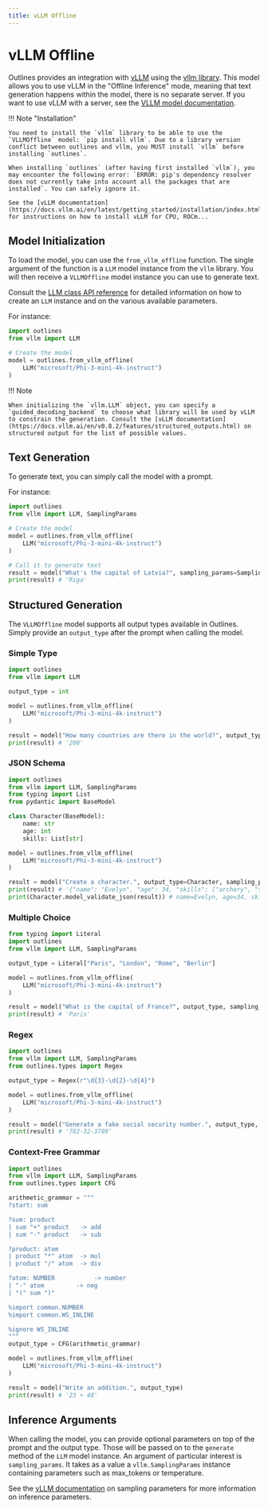 ```yaml
---
title: vLLM Offline
---
```


# vLLM Offline

Outlines provides an integration with [vLLM](https://docs.vllm.ai/en/latest/) using the [vllm library](https://github.com/vllm-project/vllm). This model allows you to use vLLM in the "Offline Inference" mode, meaning that text generation happens within the model, there is no separate server. If you want to use vLLM with a server, see the [VLLM model documentation](./vllm.md).

!!! Note "Installation"

    You need to install the `vllm` library to be able to use the `VLLMOffline` model: `pip install vllm`. Due to a library version conflict between outlines and vllm, you MUST install `vllm` before installing `outlines`.

    When installing `outlines` (after having first installed `vllm`), you may encounter the following error: `ERROR: pip's dependency resolver does not currently take into account all the packages that are installed`. You can safely ignore it.

    See the [vLLM documentation](https://docs.vllm.ai/en/latest/getting_started/installation/index.html) for instructions on how to install vLLM for CPU, ROCm...

## Model Initialization

To load the model, you can use the `from_vllm_offline` function. The single argument of the function is a `LLM` model instance from the `vllm` library. You will then receive a `VLLMOffline` model instance you can use to generate text.

Consult the [LLM class API reference](https://docs.vllm.ai/en/latest/api/vllm/index.html#vllm.LLM) for detailed information on how to create an `LLM` instance and on the various available parameters.

For instance:

```python
import outlines
from vllm import LLM

# Create the model
model = outlines.from_vllm_offline(
    LLM("microsoft/Phi-3-mini-4k-instruct")
)
```

!!! Note

    When initializing the `vllm.LLM` object, you can specify a `guided_decoding_backend` to choose what library will be used by vLLM to constrain the generation. Consult the [vLLM documentation](https://docs.vllm.ai/en/v0.8.2/features/structured_outputs.html) on structured output for the list of possible values.

## Text Generation

To generate text, you can simply call the model with a prompt.

For instance:

```python
import outlines
from vllm import LLM, SamplingParams

# Create the model
model = outlines.from_vllm_offline(
    LLM("microsoft/Phi-3-mini-4k-instruct")
)

# Call it to generate text
result = model("What's the capital of Latvia?", sampling_params=SamplingParams(max_tokens=20))
print(result) # 'Riga'
```

## Structured Generation

The `VLLMOffline` model supports all output types available in Outlines. Simply provide an `output_type` after the prompt when calling the model.

### Simple Type

```python
import outlines
from vllm import LLM

output_type = int

model = outlines.from_vllm_offline(
    LLM("microsoft/Phi-3-mini-4k-instruct")
)

result = model("How many countries are there in the world?", output_type)
print(result) # '200'
```

### JSON Schema

```python
import outlines
from vllm import LLM, SamplingParams
from typing import List
from pydantic import BaseModel

class Character(BaseModel):
    name: str
    age: int
    skills: List[str]

model = outlines.from_vllm_offline(
    LLM("microsoft/Phi-3-mini-4k-instruct")
)

result = model("Create a character.", output_type=Character, sampling_params=SamplingParams(frequency_penalty=1.5, max_tokens=200))
print(result) # '{"name": "Evelyn", "age": 34, "skills": ["archery", "stealth", "alchemy"]}'
print(Character.model_validate_json(result)) # name=Evelyn, age=34, skills=['archery', 'stealth', 'alchemy']
```

### Multiple Choice

```python
from typing import Literal
import outlines
from vllm import LLM, SamplingParams

output_type = Literal["Paris", "London", "Rome", "Berlin"]

model = outlines.from_vllm_offline(
    LLM("microsoft/Phi-3-mini-4k-instruct")
)

result = model("What is the capital of France?", output_type, sampling_params=SamplingParams(temperature=0))
print(result) # 'Paris'
```

### Regex

```python
import outlines
from vllm import LLM, SamplingParams
from outlines.types import Regex

output_type = Regex(r"\d{3}-\d{2}-\d{4}")

model = outlines.from_vllm_offline(
    LLM("microsoft/Phi-3-mini-4k-instruct")
)

result = model("Generate a fake social security number.", output_type, sampling_params=SamplingParams(top_p=0.1))
print(result) # '782-32-3789'
```

### Context-Free Grammar

```python
import outlines
from vllm import LLM, SamplingParams
from outlines.types import CFG

arithmetic_grammar = """
?start: sum

?sum: product
| sum "+" product   -> add
| sum "-" product   -> sub

?product: atom
| product "*" atom  -> mul
| product "/" atom  -> div

?atom: NUMBER           -> number
| "-" atom         -> neg
| "(" sum ")"

%import common.NUMBER
%import common.WS_INLINE

%ignore WS_INLINE
"""
output_type = CFG(arithmetic_grammar)

model = outlines.from_vllm_offline(
    LLM("microsoft/Phi-3-mini-4k-instruct")
)

result = model("Write an addition.", output_type)
print(result) # '23 + 48'
```

## Inference Arguments

When calling the model, you can provide optional parameters on top of the prompt and the output type. Those will be passed on to the `generate` method of the `LLM` model instance. An argument of particular interest is `sampling_params`. It takes as a value a `vllm.SamplingParams` instance containing parameters such as max_tokens or temperature.

See the [vLLM documentation](https://docs.vllm.ai/en/latest/api/vllm/sampling_params.html#vllm.sampling_params.SamplingParams) on sampling parameters for more information on inference parameters.
